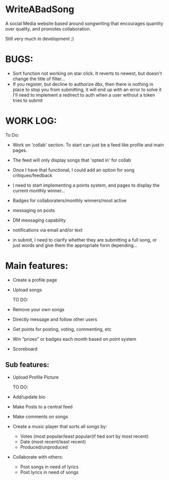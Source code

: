 # WriteABadSong
A social Media website based around songwriting that encourages quantity over quality, and promotes collaboration.

Still very much in development ;)

# BUGS:
-   Sort function not working on star click. It reverts to newest, but doesn't change the title of filter...
-   If you register, but decline to authorize dbx, then there is nothing in place to stop you from submitting, it will end up with an error
        to solve it I'll need to implement a redirect to auth when a user without a token tries to submit

# WORK LOG:
To Do:
-   Work on 'collab' section. To start can just be a feed like profile and main pages.
-   The feed will only display songs that 'opted in' for collab

-   Once I have that functional, I could add an option for song critiques/feedback

-   I need to start implementing a points system, and pages to display the current monthly winner...
-   Badges for collaboraters/monthly winners/most active

-   messaging on posts
-   DM messaging capability

-   notifications via email and/or text

-   in submit, I need to clarify whether they are submitting a full song, or just words and give them the appropriate form depending...



# Main features:
- Create a profile page
- Upload songs

    TO DO:
- Remove your own songs 
- Directly message and follow other users 
- Get points for posting, voting, commenting, etc 
- Win “prizes” or badges each month based on point system 
- Scoreboard 


## Sub features:
- Upload Profile Picture

    TO DO:
- Add/update bio 
- Make Posts to a central feed
- Make comments on songs 
- Create a music player that sorts all songs by:
    - Votes (most popular/least popular(if tied sort by most recent)
    - Date (most recent/least recent)
    - Produced/unproduced
- Collaborate with others:
    - Post songs in need of lyrics
    - Post lyrics in need of songs


